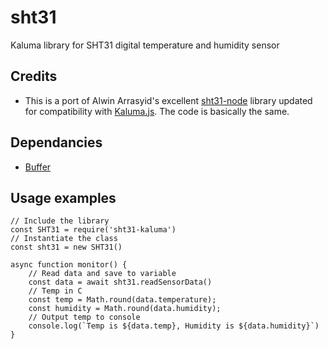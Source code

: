 # sht31
Kaluma library for SHT31 digital temperature and humidity sensor

## Credits
- This is a port of Alwin Arrasyid's excellent [sht31-node](https://github.com/alwint3r/sht31-node) library updated for compatibility with [Kaluma.js](https://kalumajs.org/). The code is basically the same. 

## Dependancies
- [Buffer](https://github.com/feross/buffer)

## Usage examples

```
// Include the library
const SHT31 = require('sht31-kaluma')
// Instantiate the class
const sht31 = new SHT31()

async function monitor() {
    // Read data and save to variable
    const data = await sht31.readSensorData() 
    // Temp in C
    const temp = Math.round(data.temperature);
    const humidity = Math.round(data.humidity);
    // Output temp to console
    console.log(`Temp is ${data.temp}, Humidity is ${data.humidity}`)
}
```